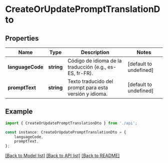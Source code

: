 # CreateOrUpdatePromptTranslationDto


## Properties

Name | Type | Description | Notes
------------ | ------------- | ------------- | -------------
**languageCode** | **string** | Código de idioma de la traducción (e.g., es-ES, fr-FR). | [default to undefined]
**promptText** | **string** | Texto traducido del prompt para esta versión y idioma. | [default to undefined]

## Example

```typescript
import { CreateOrUpdatePromptTranslationDto } from './api';

const instance: CreateOrUpdatePromptTranslationDto = {
    languageCode,
    promptText,
};
```

[[Back to Model list]](../README.md#documentation-for-models) [[Back to API list]](../README.md#documentation-for-api-endpoints) [[Back to README]](../README.md)
